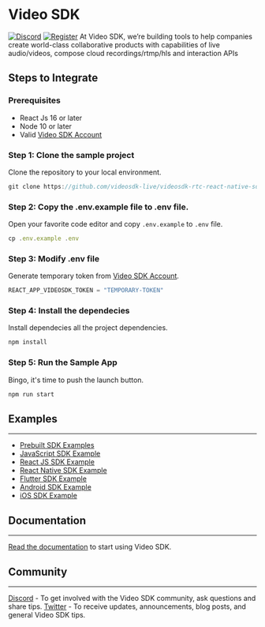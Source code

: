 # Video SDK
[![Discord](https://img.shields.io/discord/876774498798551130?label=Join%20on%20Discord)](https://discord.gg/kgAvyxtTxv)
[![Register](https://img.shields.io/badge/Contact-Know%20More-blue)](https://app.videosdk.live/signup)
At Video SDK, we’re building tools to help companies create world-class collaborative products with capabilities of live audio/videos, compose cloud recordings/rtmp/hls and interaction APIs

## Steps to Integrate

### Prerequisites
- React Js 16 or later
- Node 10 or later
- Valid [Video SDK Account](https://app.videosdk.live/signup)

### Step 1: Clone the sample project
Clone the repository to your local environment.
```js
git clone https://github.com/videosdk-live/videosdk-rtc-react-native-sdk-example.git
```

### Step 2: Copy the .env.example file to .env file.
Open your favorite code editor and copy `.env.example` to `.env` file.
```js 
cp .env.example .env
```

### Step 3: Modify .env file
Generate temporary token from [Video SDK Account](https://app.videosdk.live/signup).
```js title=".env"
REACT_APP_VIDEOSDK_TOKEN = "TEMPORARY-TOKEN"
```

### Step 4: Install the dependecies
Install dependecies all the project dependencies.
```js
npm install
```

### Step 5: Run the Sample App
Bingo, it's time to push the launch button. 
```js
npm run start
```


## Examples
---
- [Prebuilt SDK Examples](https://github.com/videosdk-live/videosdk-rtc-prebuilt-examples)
- [JavaScript SDK Example](https://github.com/videosdk-live/videosdk-rtc-javascript-sdk-example)
- [React JS SDK Example](https://github.com/videosdk-live/videosdk-rtc-react-sdk-example)
- [React Native SDK Example](https://github.com/videosdk-live/videosdk-rtc-react-native-sdk-example)
- [Flutter SDK Example](https://github.com/videosdk-live/videosdk-rtc-flutter-sdk-example)
- [Android SDK Example](https://github.com/videosdk-live/videosdk-rtc-android-java-sdk-example)
- [iOS SDK Example](https://github.com/videosdk-live/videosdk-rtc-ios-sdk-example)

## Documentation
----
[Read the documentation](https://docs.videosdk.live/) to start using Video SDK.

## Community
---
[Discord](https://discord.gg/Gpmj6eCq5u) - To get involved with the Video SDK community, ask questions and share tips.
[Twitter](https://twitter.com/video_sdk) - To receive updates, announcements, blog posts, and general Video SDK tips.